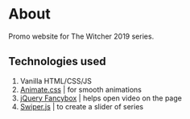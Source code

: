 # About
Promo website for The Witcher 2019 series.

## Technologies used
1. Vanilla HTML/CSS/JS
2. [Animate.css](https://animate.style/) | for smooth animations
3. [jQuery Fancybox](https://fancyapps.com/fancybox/) | helps open video on the page
4. [Swiper.js](https://swiperjs.com/) | to create a slider of series
